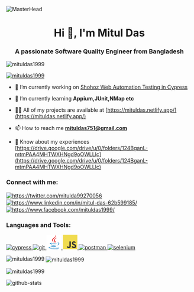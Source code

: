 ![MasterHead](https://engineering.coviam.com/wp-content/uploads/2017/10/gif-banner-messaging-strat.gif)
<h1 align="center">Hi 👋, I'm Mitul Das</h1>
<h3 align="center">A passionate Software Quality Engineer from Bangladesh</h3>

<p align="left"> <img src="https://komarev.com/ghpvc/?username=mituldas1999&label=Profile%20views&color=7c51f0&style=flat-square" alt="mituldas1999" /> </p>

<p align="left"> <a href="https://github.com/ryo-ma/github-profile-trophy"><img src="https://github-profile-trophy.vercel.app/?username=mituldas1999" alt="mituldas1999" /></a> </p>

- 🔭 I’m currently working on [Shohoz Web Automation Testing in Cypress](https://github.com/mituldas1999/Shohoz_Web_Automation_Testing_in_Cypress)

- 🌱 I’m currently learning **Appium,JUnit,NMap etc**

- 👨‍💻 All of my projects are available at [https://mituldas.netlify.app/](https://mituldas.netlify.app/)

- 📫 How to reach me **mituldas751@gmail.com**

- 📄 Know about my experiences [https://drive.google.com/drive/u/0/folders/124BganL-mtmPAA4MHTWXHNgd9oOWLLlc](https://drive.google.com/drive/u/0/folders/124BganL-mtmPAA4MHTWXHNgd9oOWLLlc)

<h3 align="left">Connect with me:</h3>
<p align="left">
<a href="https://twitter.com/https://twitter.com/mitulda99270056" target="blank"><img align="center" src="https://raw.githubusercontent.com/rahuldkjain/github-profile-readme-generator/master/src/images/icons/Social/twitter.svg" alt="https://twitter.com/mitulda99270056" height="30" width="40" /></a>
<a href="https://linkedin.com/in/https://www.linkedin.com/in/mitul-das-62b599185/" target="blank"><img align="center" src="https://raw.githubusercontent.com/rahuldkjain/github-profile-readme-generator/master/src/images/icons/Social/linked-in-alt.svg" alt="https://www.linkedin.com/in/mitul-das-62b599185/" height="30" width="40" /></a>
<a href="https://fb.com/https://www.facebook.com/mituldas1999/" target="blank"><img align="center" src="https://raw.githubusercontent.com/rahuldkjain/github-profile-readme-generator/master/src/images/icons/Social/facebook.svg" alt="https://www.facebook.com/mituldas1999/" height="30" width="40" /></a>
</p>

<h3 align="left">Languages and Tools:</h3>
<p align="left"> <a href="https://www.cypress.io" target="_blank" rel="noreferrer"> <img src="https://raw.githubusercontent.com/simple-icons/simple-icons/6e46ec1fc23b60c8fd0d2f2ff46db82e16dbd75f/icons/cypress.svg" alt="cypress" width="40" height="40"/> </a> <a href="https://git-scm.com/" target="_blank" rel="noreferrer"> <img src="https://www.vectorlogo.zone/logos/git-scm/git-scm-icon.svg" alt="git" width="40" height="40"/> </a> <a href="https://www.java.com" target="_blank" rel="noreferrer"> <img src="https://raw.githubusercontent.com/devicons/devicon/master/icons/java/java-original.svg" alt="java" width="40" height="40"/> </a> <a href="https://developer.mozilla.org/en-US/docs/Web/JavaScript" target="_blank" rel="noreferrer"> <img src="https://raw.githubusercontent.com/devicons/devicon/master/icons/javascript/javascript-original.svg" alt="javascript" width="40" height="40"/> </a> <a href="https://postman.com" target="_blank" rel="noreferrer"> <img src="https://www.vectorlogo.zone/logos/getpostman/getpostman-icon.svg" alt="postman" width="40" height="40"/> </a> <a href="https://www.selenium.dev" target="_blank" rel="noreferrer"> <img src="https://raw.githubusercontent.com/detain/svg-logos/780f25886640cef088af994181646db2f6b1a3f8/svg/selenium-logo.svg" alt="selenium" width="40" height="40"/> </a> </p>

<p><img align="left" src="https://github-readme-stats.vercel.app/api/top-langs?username=mituldas1999&show_icons=true&theme=dark&title_color=f5d400&text_color=ffffff&bg_color=030303&cache_seconds=1800&locale=en&layout=compact" alt="mituldas1999" /></p>

<p>&nbsp;<img align="center" src="https://github-readme-stats.vercel.app/api?username=mituldas1999&show_icons=true&theme=dark&title_color=f5d400&text_color=ffffff&cache_seconds=1800&locale=en" alt="mituldas1999" /></p>

<p><img align="center" src="https://github-readme-streak-stats.herokuapp.com/?user=mituldas1999&theme=dark" alt="mituldas1999" /></p>

![github-stats](https://stats.dooboo.io/api/github-stats-advanced?login=mituldas1999)

